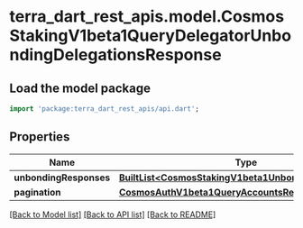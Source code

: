 # terra_dart_rest_apis.model.CosmosStakingV1beta1QueryDelegatorUnbondingDelegationsResponse

## Load the model package
```dart
import 'package:terra_dart_rest_apis/api.dart';
```

## Properties
Name | Type | Description | Notes
------------ | ------------- | ------------- | -------------
**unbondingResponses** | [**BuiltList&lt;CosmosStakingV1beta1UnbondingDelegation&gt;**](CosmosStakingV1beta1UnbondingDelegation.md) |  | [optional] 
**pagination** | [**CosmosAuthV1beta1QueryAccountsResponsePagination**](CosmosAuthV1beta1QueryAccountsResponsePagination.md) |  | [optional] 

[[Back to Model list]](../README.md#documentation-for-models) [[Back to API list]](../README.md#documentation-for-api-endpoints) [[Back to README]](../README.md)


